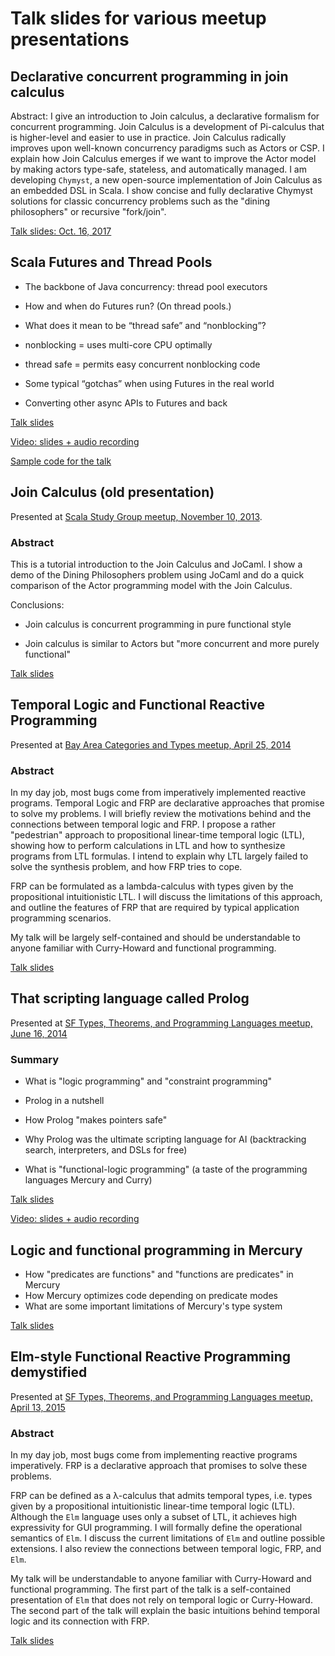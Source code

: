 # Talk slides for various meetup presentations

## Declarative concurrent programming in join calculus

Abstract: I give an introduction to Join calculus, a declarative formalism for concurrent programming. Join Calculus is a development of Pi-calculus that is higher-level and easier to use in practice. Join Calculus radically improves upon well-known concurrency paradigms such as Actors or CSP. I explain how Join Calculus emerges if we want to improve the Actor model by making actors type-safe, stateless, and automatically managed. I am developing `Chymyst`,  a new open-source implementation of Join Calculus as an embedded DSL in Scala. I show concise and fully declarative Chymyst solutions for classic concurrency problems such as the "dining philosophers" or recursive "fork/join".

[Talk slides: Oct. 16, 2017](join_calculus/join_calculus_2017_Scala_Bay.pdf)

## Scala Futures and Thread Pools

- The backbone of Java concurrency: thread pool executors

- How and when do Futures run? (On thread pools.)

- What does it mean to be “thread safe” and “nonblocking”?

- nonblocking = uses multi-core CPU optimally

- thread safe = permits easy concurrent nonblocking code

- Some typical “gotchas” when using Futures in the real world

- Converting other async APIs to Futures and back

[Talk slides](scala-threads-futures/scala_threads_futures_talk.pdf)

[Video: slides + audio recording](https://youtu.be/6b24sszy6Js)

[Sample code for the talk](https://github.com/winitzki/scala-threads-futures-intro)

## Join Calculus (old presentation)

Presented at [Scala Study Group meetup, November 10, 2013](http://www.meetup.com/Scala-Study-Group/events/149187102/).

### Abstract

This is a tutorial introduction to the Join Calculus and JoCaml. I show a demo of the Dining Philosophers problem using JoCaml and do a quick comparison of the Actor programming model with the Join Calculus.

Conclusions:

* Join calculus is concurrent programming in pure functional style

* Join calculus is similar to Actors but "more concurrent and more purely functional"


[Talk slides](join_calculus/join_calculus_talk.pdf)

## Temporal Logic and Functional Reactive Programming

Presented at [Bay Area Categories and Types meetup, April 25, 2014](http://www.meetup.com/Bay-Area-Categories-And-Types/events/174846952/) 

### Abstract

In my day job, most bugs come from imperatively implemented reactive
programs. Temporal Logic and FRP are declarative approaches that promise
to solve my problems. I will briefly review the motivations behind
and the connections between temporal logic and FRP. I propose a rather
"pedestrian" approach to propositional
linear-time temporal logic (LTL), showing how to perform calculations
in LTL and how to synthesize programs from LTL formulas. I intend
to explain why LTL largely failed to solve the synthesis problem,
and how FRP tries to cope.

FRP can be formulated as a lambda-calculus with types given by
the propositional intuitionistic LTL. I will discuss the limitations
of this approach, and outline the features of FRP that are required
by typical application programming scenarios.

My talk will be largely self-contained and should be understandable
to anyone familiar with Curry-Howard and functional programming.

[Talk slides](frp/frp_talk.pdf)

## That scripting language called Prolog

Presented at [SF Types, Theorems, and Programming Languages meetup, June 16, 2014](http://www.meetup.com/SF-Types-Theorems-and-Programming-Languages/events/185660512/)

### Summary

* What is "logic programming" and "constraint programming"

* Prolog in a nutshell

* How Prolog "makes pointers safe"

* Why Prolog was the ultimate scripting language for AI (backtracking search,
 interpreters, and DSLs for free)

* What is "functional-logic programming" (a taste of the programming languages
 Mercury and Curry)

[Talk slides](prolog/prolog_talk.pdf)

[Video: slides + audio recording](http://youtu.be/Fhc7fPQF1iY­)

## Logic and functional programming in Mercury

* How "predicates are functions" and "functions are predicates" in Mercury
* How Mercury optimizes code depending on predicate modes
* What are some important limitations of Mercury's type system

[Talk slides](mercury/mercury_talk.pdf)

## Elm-style Functional Reactive Programming demystified

Presented at [SF Types, Theorems, and Programming Languages meetup, April 13, 2015](http://www.meetup.com/SF-Types-Theorems-and-Programming-Languages/events/220473634/)

### Abstract

In my day job, most bugs come from implementing reactive programs imperatively. FRP is a declarative approach that promises to solve these problems.

FRP can be defined as a λ-calculus that admits temporal types, i.e. types given by a propositional intuitionistic linear-time temporal logic (LTL). Although the `Elm` language uses only a subset of LTL, it achieves high expressivity for GUI programming. I will formally define the operational semantics of `Elm`. I discuss the current limitations of `Elm` and outline possible extensions. I also review the connections between temporal logic, FRP, and `Elm`.

My talk will be understandable to anyone familiar with Curry-Howard and functional programming. The first part of the talk is a self-contained presentation of `Elm` that does not rely on temporal logic or Curry-Howard. The second part of the talk will explain the basic intuitions behind temporal logic and its connection with FRP.

[Talk slides](elm-talk/elm_talk.pdf)

